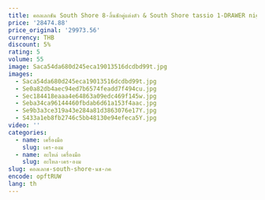 ```yaml
---
title: คอลเลกชัน South Shore 8-ลิ้นชักคู่แต่งตัว & South Shore tassio 1-DRAWER nightstand-weathered Oak
price: '28474.88'
price_original: '29973.56'
currency: THB
discount: 5%
rating: 5
volume: 55
image: Saca54da680d245eca19013516dcdbd99t.jpg
images:
  - Saca54da680d245eca19013516dcdbd99t.jpg
  - Se0a82db4aec94ed7b6574feadd7f494cu.jpg
  - Sec184418eaaa4e64863a09edc469f145w.jpg
  - Seba34ca96144460fbdab6d61a153f4aac.jpg
  - Se9b3a3ce319a43e284a81d3863076e17Y.jpg
  - S433a1eb8fb2746c5bb48130e94efeca5Y.jpg
video: ''
categories:
  - name: เครื่องมือ
    slug: เคร-องม
  - name: อะไหล่ เครื่องมือ
    slug: อะไหล-เคร-องม
slug: คอลเลกช-south-shore-นช-กค
encode: opftRUW
lang: th
---
```

  